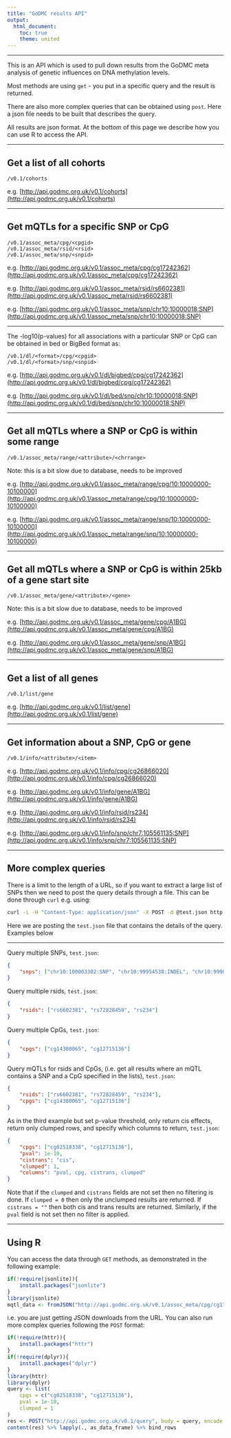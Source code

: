 ```yaml
---
title: "GoDMC results API"
output:
  html_document:
    toc: true
    theme: united
---
```


---

This is an API which is used to pull down results from the GoDMC meta analysis of genetic influences on DNA methylation levels. 

Most methods are using `get` - you put in a specific query and the result is returned.

There are also more complex queries that can be obtained using `post`. Here a json file needs to be built that describes the query.

All results are json format. At the bottom of this page we describe how you can use R to access the API.

---

## Get a list of all cohorts

```
/v0.1/cohorts
```

e.g. [http://api.godmc.org.uk/v0.1/cohorts](http://api.godmc.org.uk/v0.1/cohorts)

---

## Get mQTLs for a specific SNP or CpG

```
/v0.1/assoc_meta/cpg/<cpgid>
/v0.1/assoc_meta/rsid/<rsid>
/v0.1/assoc_meta/snp/<snpid>
```

e.g. [http://api.godmc.org.uk/v0.1/assoc_meta/cpg/cg17242362](http://api.godmc.org.uk/v0.1/assoc_meta/cpg/cg17242362)

e.g. [http://api.godmc.org.uk/v0.1/assoc_meta/rsid/rs6602381](http://api.godmc.org.uk/v0.1/assoc_meta/rsid/rs6602381)

e.g. [http://api.godmc.org.uk/v0.1/assoc_meta/snp/chr10:10000018:SNP](http://api.godmc.org.uk/v0.1/assoc_meta/snp/chr10:10000018:SNP)

---

The -log10(p-values) for all associations with a particular SNP or CpG can be obtained in bed or BigBed format as:

```
/v0.1/dl/<format>/cpg/<cpgid>
/v0.1/dl/<format>/snp/<snpid>
```

e.g. [http://api.godmc.org.uk/v0.1/dl/bigbed/cpg/cg17242362](http://api.godmc.org.uk/v0.1/dl/bigbed/cpg/cg17242362)

e.g. [http://api.godmc.org.uk/v0.1/dl/bed/snp/chr10:10000018:SNP](http://api.godmc.org.uk/v0.1/dl/bed/snp/chr10:10000018:SNP)


---

## Get all mQTLs where a SNP or CpG is within some range

```
/v0.1/assoc_meta/range/<attribute>/<chrrange>
```

Note: this is a bit slow due to database, needs to be improved

e.g. [http://api.godmc.org.uk/v0.1/assoc_meta/range/cpg/10:10000000-10100000](http://api.godmc.org.uk/v0.1/assoc_meta/range/cpg/10:10000000-10100000)

e.g. [http://api.godmc.org.uk/v0.1/assoc_meta/range/snp/10:10000000-10100000](http://api.godmc.org.uk/v0.1/assoc_meta/range/snp/10:10000000-10100000)

---

## Get all mQTLs where a SNP or CpG is within 25kb of a gene start site

```
/v0.1/assoc_meta/gene/<attribute>/<gene>
```

Note: this is a bit slow due to database, needs to be improved

e.g. [http://api.godmc.org.uk/v0.1/assoc_meta/gene/cpg/A1BG](http://api.godmc.org.uk/v0.1/assoc_meta/gene/cpg/A1BG)

e.g. [http://api.godmc.org.uk/v0.1/assoc_meta/gene/snp/A1BG](http://api.godmc.org.uk/v0.1/assoc_meta/gene/snp/A1BG)

---

## Get a list of all genes

```
/v0.1/list/gene
```

e.g. [http://api.godmc.org.uk/v0.1/list/gene](http://api.godmc.org.uk/v0.1/list/gene)

---

## Get information about a SNP, CpG or gene

```
/v0.1/info/<attribute>/<item>
```

e.g. [http://api.godmc.org.uk/v0.1/info/cpg/cg26866020](http://api.godmc.org.uk/v0.1/info/cpg/cg26866020)

e.g. [http://api.godmc.org.uk/v0.1/info/gene/A1BG](http://api.godmc.org.uk/v0.1/info/gene/A1BG)

e.g. [http://api.godmc.org.uk/v0.1/info/rsid/rs234](http://api.godmc.org.uk/v0.1/info/rsid/rs234)

e.g. [http://api.godmc.org.uk/v0.1/info/snp/chr7:105561135:SNP](http://api.godmc.org.uk/v0.1/info/snp/chr7:105561135:SNP)

---

## More complex queries

There is a limit to the length of a URL, so if you want to extract a large list of SNPs then we need to post the query details through a file. This can be done through `curl` e.g. using:

```bash
curl -i -H "Content-Type: application/json" -X POST -d @test.json http://api.godmc.org.uk/v0.1/query
```

Here we are posting the `test.json` file that contains the details of the query. Examples below

---

Query multiple SNPs, `test.json`:

```json
{
    "snps": ["chr10:100003302:SNP", "chr10:99954538:INDEL", "chr10:99981275:SNP"]
}
```

Query multiple rsids, `test.json`:

```json
{
    "rsids": ["rs6602381", "rs72828459", "rs234"]
}
```

Query multiple CpGs, `test.json`:

```json
{
    "cpgs": ["cg14380065", "cg12715136"]
}
```

Query mQTLs for rsids and CpGs, (i.e. get all results where an mQTL contains a SNP and a CpG specified in the lists), `test.json`:

```json
{
    "rsids": ["rs6602381", "rs72828459", "rs234"],
    "cpgs": ["cg14380065", "cg12715136"]
}
```

As in the third example but set p-value threshold, only return cis effects, return only clumped rows, and specify which columns to return, `test.json`:

```json
{
    "cpgs": ["cg02518338", "cg12715136"],
    "pval": 1e-10,
    "cistrans": "cis",
    "clumped": 1,
    "columns": "pval, cpg, cistrans, clumped"
}
```

Note that if the `clumped` and `cistrans` fields are not set then no filtering is done. If `clumped = 0` then only the unclumped results are returned. If `cistrans = ""` then both cis and trans results are returned. Similarly, if the `pval` field is not set then no filter is applied.

---

## Using R

You can access the data through `GET` methods, as demonstrated in the following example:

```r
if(!require(jsonlite)){
    install.packages("jsonlite")
}
library(jsonlite)
mqtl_data <- fromJSON("http://api.godmc.org.uk/v0.1/assoc_meta/cpg/cg17242362")
```

i.e. you are just getting JSON downloads from the URL. You can also run more complex queries following the `POST` format:

```r
if(!require(httr)){
    install.packages("httr")
}
if(!require(dplyr)){
    install.packages("dplyr")
}
library(httr)
library(dplyr)
query <- list(
    cpgs = c("cg02518338", "cg12715136"),
    pval = 1e-10,
    clumped = 1
)
res <- POST("http://api.godmc.org.uk/v0.1/query", body = query, encode = "json")
content(res) %>% lapply(., as_data_frame) %>% bind_rows
```

